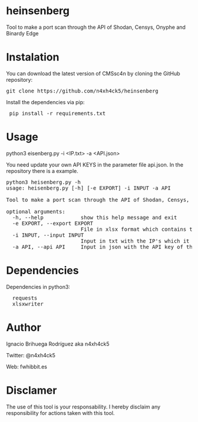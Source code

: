 # heinsenberg
Tool to make a port scan through the API of Shodan, Censys, Onyphe and Binardy Edge


# Instalation

You can download the latest version of CMSsc4n by cloning the GitHub repository:

<pre>git clone https://github.com/n4xh4ck5/heinsenberg </pre>

Install the dependencies via pip:

  <pre> pip install -r requirements.txt </pre>
  
 # Usage
 
 python3 eisenberg.py -i <IP.txt> -a <API.json>
  
 You need update your own API KEYS in the parameter file api.json. In the repository there is a example.
 
<pre>
python3 heisenberg.py -h
usage: heisenberg.py [-h] [-e EXPORT] -i INPUT -a API

Tool to make a port scan through the API of Shodan, Censys, Onyphe and Binardy Edge

optional arguments:
  -h, --help            show this help message and exit
  -e EXPORT, --export EXPORT
                        File in xlsx format which contains the ports opened (y/n)
  -i INPUT, --input INPUT
                        Input in txt with the IP's which it wants to analyze
  -a API, --api API     Input in json with the API key of the services. Please, read the example file
</pre>
  
# Dependencies

Dependencies in python3:

<pre>
  requests
  xlsxwriter
</pre>
  
# Author

Ignacio Brihuega Rodríguez aka n4xh4ck5

Twitter: @n4xh4ck5

Web: fwhibbit.es

# Disclamer

The use of this tool is your responsability. I hereby disclaim any responsibility for actions taken with this tool.
